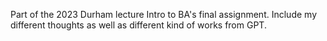 Part of the 2023 Durham lecture Intro to BA's final assignment.
Include my different thoughts as well as different kind of works from GPT.
